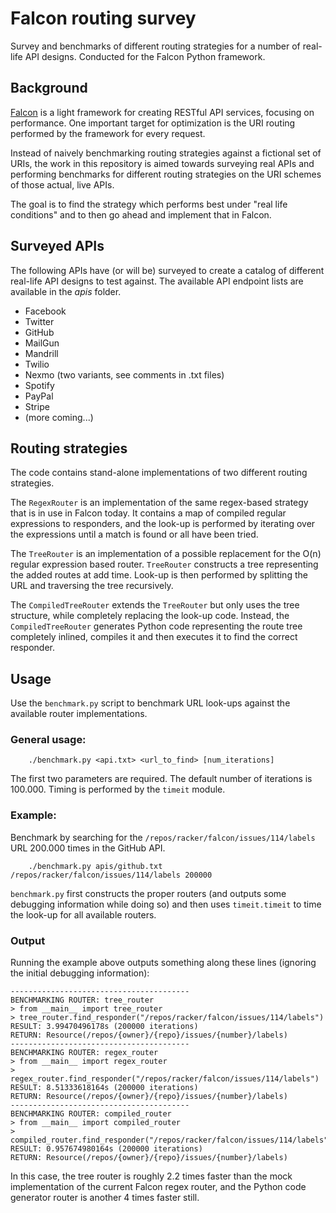 Falcon routing survey
=====================

Survey and benchmarks of different routing strategies for a number of
real-life API designs. Conducted for the Falcon Python framework.

Background
----------
[Falcon](http://falconframework.org/) is a light framework for creating
RESTful API services, focusing on performance. One important target for
optimization is the URI routing performed by the framework for every
request.

Instead of naively benchmarking routing strategies against a fictional
set of URIs, the work in this repository is aimed towards surveying
real APIs and performing benchmarks for different routing strategies on
the URI schemes of those actual, live APIs.

The goal is to find the strategy which performs best under "real life
conditions" and to then go ahead and implement that in Falcon.

Surveyed APIs
-------------
The following APIs have (or will be) surveyed to create a catalog of 
different real-life API designs to test against. The available API
endpoint lists are available in the _apis_ folder.

* Facebook
* Twitter
* GitHub
* MailGun
* Mandrill
* Twilio
* Nexmo (two variants, see comments in .txt files)
* Spotify
* PayPal
* Stripe
* (more coming...)

Routing strategies
------------------
The code contains stand-alone implementations of two different routing
strategies.

The `RegexRouter` is an implementation of the same regex-based strategy
that is in use in Falcon today. It contains a map of compiled regular
expressions to responders, and the look-up is performed by iterating
over the expressions until a match is found or all have been tried.

The `TreeRouter` is an implementation of a possible replacement for the
O(n) regular expression based router. `TreeRouter` constructs a tree
representing the added routes at add time. Look-up is then performed
by splitting the URL and traversing the tree recursively.

The `CompiledTreeRouter` extends the `TreeRouter` but only uses the 
tree structure, while completely replacing the look-up code. Instead,
the `CompiledTreeRouter` generates Python code representing the route
tree completely inlined, compiles it and then executes it to find the
correct responder.

Usage
-----
Use the `benchmark.py` script to benchmark URL look-ups against the 
available router implementations.

### General usage:
```
    ./benchmark.py <api.txt> <url_to_find> [num_iterations]
```
The first two parameters are required. The default number of iterations
is 100.000. Timing is performed by the `timeit` module.

### Example:
Benchmark by searching for the `/repos/racker/falcon/issues/114/labels`
URL 200.000 times in the GitHub API.
```
    ./benchmark.py apis/github.txt /repos/racker/falcon/issues/114/labels 200000
```

`benchmark.py` first constructs the proper routers (and outputs some
debugging information while doing so) and then uses `timeit.timeit` to
time the look-up for all available routers.

### Output
Running the example above outputs something along these lines (ignoring
the initial debugging information):
```
----------------------------------------
BENCHMARKING ROUTER: tree_router
> from __main__ import tree_router
> tree_router.find_responder("/repos/racker/falcon/issues/114/labels")
RESULT: 3.99470496178s (200000 iterations)
RETURN: Resource(/repos/{owner}/{repo}/issues/{number}/labels)
----------------------------------------
BENCHMARKING ROUTER: regex_router
> from __main__ import regex_router
> regex_router.find_responder("/repos/racker/falcon/issues/114/labels")
RESULT: 8.51333618164s (200000 iterations)
RETURN: Resource(/repos/{owner}/{repo}/issues/{number}/labels)
----------------------------------------
BENCHMARKING ROUTER: compiled_router
> from __main__ import compiled_router
> compiled_router.find_responder("/repos/racker/falcon/issues/114/labels")
RESULT: 0.957674980164s (200000 iterations)
RETURN: Resource(/repos/{owner}/{repo}/issues/{number}/labels)
``` 

In this case, the tree router is roughly 2.2 times faster than the mock
implementation of the current Falcon regex router, and the Python code
generator router is another 4 times faster still.
